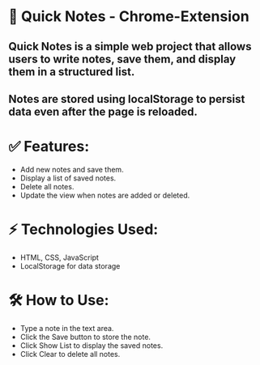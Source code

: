 ﻿# 📒 Quick Notes - Chrome-Extension
## Quick Notes is a simple web project that allows users to write notes, save them, and display them in a structured list.
## Notes are stored using localStorage to persist data even after the page is reloaded.

# ✅ Features:
- Add new notes and save them.
- Display a list of saved notes.
- Delete all notes.
- Update the view when notes are added or deleted.

# ⚡️ Technologies Used:
- HTML, CSS, JavaScript
- LocalStorage for data storage

# 🛠 How to Use:
- Type a note in the text area.
- Click the Save button to store the note.
- Click Show List to display the saved notes.
- Click Clear to delete all notes.
